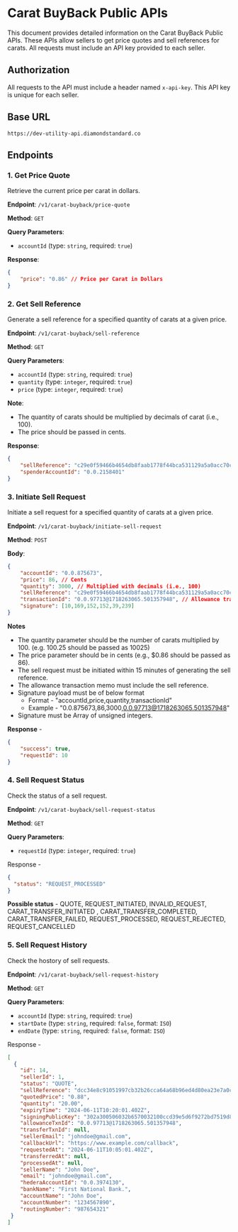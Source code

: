 
# Carat BuyBack Public APIs

This document provides detailed information on the Carat BuyBack Public APIs. These APIs allow sellers to get price quotes and sell references for carats. All requests must include an API key provided to each seller.

## Authorization

All requests to the API must include a header named `x-api-key`. This API key is unique for each seller.

## Base URL

`https://dev-utility-api.diamondstandard.co`

## Endpoints

### 1. Get Price Quote

Retrieve the current price per carat in dollars.

**Endpoint**: `/v1/carat-buyback/price-quote`

**Method**: `GET`

**Query Parameters**:
- `accountId` (type: `string`, required: `true`)

**Response**:
```json
{
    "price": "0.86" // Price per Carat in Dollars
}
```

### 2. Get Sell Reference

Generate a sell reference for a specified quantity of carats at a given price.

**Endpoint**: `/v1/carat-buyback/sell-reference`

**Method**: `GET`

**Query Parameters**:
- `accountId` (type: `string`, required: `true`)
- `quantity` (type: `integer`, required: `true`)
- `price` (type: `integer`, required: `true`)

**Note**: 
- The quantity of carats should be multiplied by decimals of carat (i.e., 100).
- The price should be passed in cents.

**Response**:
```json
{
    "sellReference": "c29e0f59466b4654db8faab1778f44bca531129a5a0acc70c9e7440089895bdf",
    "spenderAccountId": "0.0.2158401"
}
```

### 3. Initiate Sell Request

Initiate a sell request for a specified quantity of carats at a given price.

**Endpoint**: `/v1/carat-buyback/initiate-sell-request`

**Method**: `POST`

**Body**:
```json
{
    "accountId": "0.0.875673",
    "price": 86, // Cents
    "quantity": 3000, // Multiplied with decimals (i.e., 100)
    "sellReference": "c29e0f59466b4654db8faab1778f44bca531129a5a0acc70c9e7440089895bdf",
    "transactionId": "0.0.97713@1718263065.501357948", // Allowance transactionId
    "signature": [10,169,152,152,39,239]
}
```
**Notes** 
- The quantity parameter should be the number of carats multiplied by 100. (e.g. 100.25 should be passed as 10025)
- The price parameter should be in cents (e.g., $0.86 should be passed as 86).
- The sell request must be initiated within 15 minutes of generating the sell reference.
- The allowance transaction memo must include the sell reference.
- Signature payload must be of below format
   - Format -  "accountId,price,quantity,transactionId"
   - Example - "0.0.875673,86,3000,0.0.97713@1718263065.501357948"
- Signature must be Array of unsigned integers.


**Response** -
```json
{
    "success": true,
    "requestId": 10
}
```



### 4. Sell Request Status

Check the status of a sell request.

**Endpoint**: `/v1/carat-buyback/sell-request-status`

**Method**: `GET`

**Query Parameters**:
- `requestId` (type: `integer`, required: `true`)

Response - 
```json
{
  "status": "REQUEST_PROCESSED" 
}
```

**Possible status** - QUOTE, REQUEST_INITIATED, INVALID_REQUEST, CARAT_TRANSFER_INITIATED , CARAT_TRANSFER_COMPLETED, CARAT_TRANSFER_FAILED, REQUEST_PROCESSED, REQUEST_REJECTED, REQUEST_CANCELLED



### 5. Sell Request History

Check the hostory of sell requests.

**Endpoint**: `/v1/carat-buyback/sell-request-history`

**Method**: `GET`

**Query Parameters**:
- `accountId` (type: `string`, required: `true`)
- `startDate` (type: `string`, required: `false`, format: `ISO`)
- `endDate` (type: `string`, required: `false`,  format: `ISO`)

Response - 

```json
[
  {
    "id": 14,
    "sellerId": 1,
    "status": "QUOTE",
    "sellReference": "dcc34e8c91051997cb32b26cca64a68b96ed4d80ea23e7a0cb334949d03a94ea",
    "quotedPrice": "0.88",
    "quantity": "20.00",
    "expiryTime": "2024-06-11T10:20:01.402Z",
    "signingPublicKey": "302a300506032b6570032100ccd39e5d6f9272bd7519d8aabb5f3b6ede130d1f49f7d385362dfc2820898a2b",
    "allowanceTxnId": "0.0.97713@1718263065.501357948",
    "transferTxnId": null,
    "sellerEmail": "johndoe@gmail.com",
    "callbackUrl": "https://www.example.com/callback",
    "requestedAt": "2024-06-11T10:05:01.402Z",
    "transferredAt": null,
    "processedAt": null,
    "sellerName": "John Doe",
    "email": "johndoe@gmail.com",
    "hederaAccountId": "0.0.3974130",
    "bankName": "First National Bank.",
    "accountName": "John Doe",
    "accountNumber": "1234567890",
    "routingNumber": "987654321"
 }
]
```



